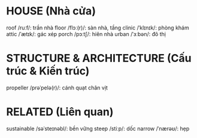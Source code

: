 # HOUSE (Nhà cửa)
roof /ruːf/: trần nhà
floor /flɔː(r)/: sàn nhà, tầng
clinic /ˈklɪnɪk/: phòng khám
attic /ˈætɪk/: gác xép
porch /pɔːtʃ/: hiên nhà
urban /ˈɜːbən/: đô thị

# STRUCTURE & ARCHITECTURE (Cấu trúc & Kiến trúc)
propeller /prəˈpelə(r)/: cánh quạt chân vịt

# RELATED (Liên quan)
sustainable /səˈsteɪnəbl/: bền vững
steep /stiːp/: dốc
narrow /ˈnærəʊ/: hẹp